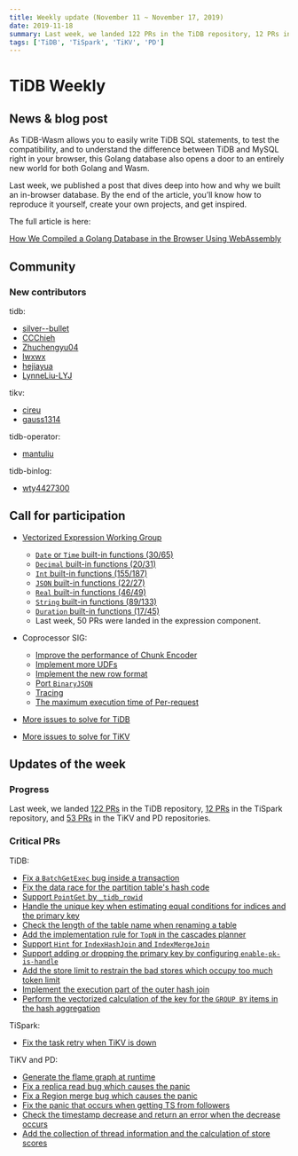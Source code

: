 ```yaml
---
title: Weekly update (November 11 ~ November 17, 2019)
date: 2019-11-18
summary: Last week, we landed 122 PRs in the TiDB repository, 12 PRs in the TiSpark repository, 53 PRs in the TiKV and PD repositories.
tags: ['TiDB', 'TiSpark', 'TiKV', 'PD']
---
```


# TiDB Weekly

## News & blog post

As TiDB-Wasm allows you to easily write TiDB SQL statements, to test the compatibility, and to understand the difference between TiDB and MySQL right in your browser, this Golang database also opens a door to an entirely new world for both Golang and Wasm.

Last week, we published a post that dives deep into how and why we built an in-browser database. By the end of the article, you’ll know how to reproduce it yourself, create your own projects, and get inspired.

The full article is here:

[How We Compiled a Golang Database in the Browser Using WebAssembly](https://pingcap.com/blog/how-we-compiled-a-golang-database-in-the-browser-using-webassembly/)

## Community

### New contributors

tidb:

* [silver--bullet](https://github.com/silver--bullet)
* [CCChieh](https://github.com/CCChieh)
* [Zhuchengyu04](https://github.com/Zhuchengyu04)
* [lwxwx](https://github.com/lwxwx)
* [hejiayua](https://github.com/hejiayua)
* [LynneLiu-LYJ](https://github.com/LynneLiu-LYJ)

tikv:

* [cireu](https://github.com/cireu)
* [gauss1314](https://github.com/gauss1314)

tidb-operator:

* [mantuliu](https://github.com/mantuliu)

tidb-binlog:

* [wty4427300](https://github.com/wty4427300)

## Call for participation

* [Vectorized Expression Working Group](https://github.com/pingcap/community/blob/master/working-groups/wg-vec-expr.md)
    * [`Date` or `Time` built-in functions (30/65)](https://github.com/pingcap/tidb/issues/12101)
    * [`Decimal` built-in functions (20/31)](https://github.com/pingcap/tidb/issues/12102)
    * [`Int` built-in functions (155/187)](https://github.com/pingcap/tidb/issues/12103)
    * [`JSON` built-in functions (22/27)](https://github.com/pingcap/tidb/issues/12104)
    * [`Real` built-in functions (46/49)](https://github.com/pingcap/tidb/issues/12105)
    * [`String` built-in functions (89/133)](https://github.com/pingcap/tidb/issues/12106)
    * [`Duration` built-in functions (17/45)](https://github.com/pingcap/tidb/issues/12176)
    * Last week, 50 PRs were landed in the expression component.

* Coprocessor SIG:
    * [Improve the performance of Chunk Encoder](https://github.com/tikv/tikv/issues/5729)
    * [Implement more UDFs](https://github.com/tikv/tikv/issues/5727)
    * [Implement the new row format](https://github.com/tikv/tikv/issues/5726)
    * [Port `BinaryJSON`](https://github.com/tikv/tikv/issues/5715)
    * [Tracing](https://github.com/tikv/tikv/issues/5714)
    * [The maximum execution time of Per-request](https://github.com/tikv/tikv/issues/5712)

* [More issues to solve for TiDB](https://github.com/pingcap/tidb/issues?q=is%3Aissue+is%3Aopen+label%3A%22help+wanted%22)
* [More issues to solve for TiKV](https://github.com/tikv/tikv/labels/S%3A%20HelpWanted)

## Updates of the week

### Progress

Last week, we landed [122 PRs](https://github.com/pingcap/tidb/pulls?utf8=%E2%9C%93&q=is%3Apr+is%3Amerged+merged%3A2019-11-11..2019-11-17) in the TiDB repository, [12 PRs](https://github.com/pingcap/tispark/pulls?utf8=%E2%9C%93&q=is%3Apr+is%3Amerged+merged%3A2019-11-11..2019-11-17) in the TiSpark repository, and [53 PRs](https://github.com/search?q=repo%3Atikv%2Ftikv+repo%3Apingcap%2Fpd+is%3Apr+is%3Amerged+merged%3A2019-11-11..2019-11-17&type=Issues) in the TiKV and PD repositories.

### Critical PRs

TiDB:

* [Fix a `BatchGetExec` bug inside a transaction](https://github.com/pingcap/tidb/pull/13473)
* [Fix the data race for the partition table's hash code](https://github.com/pingcap/tidb/pull/13421)
* [Support `PointGet` by `_tidb_rowid`](https://github.com/pingcap/tidb/pull/13360)
* [Handle the unique key when estimating equal conditions for indices and the primary key](https://github.com/pingcap/tidb/pull/13354)
* [Check the length of the table name when renaming a table](https://github.com/pingcap/tidb/pull/13339)
* [Add the implementation rule for `TopN` in the cascades planner](https://github.com/pingcap/tidb/pull/13323)
* [Support `Hint` for `IndexHashJoin` and `IndexMergeJoin`](https://github.com/pingcap/tidb/pull/13238)
* [Support adding or dropping the primary key by configuring `enable-pk-is-handle`](https://github.com/pingcap/tidb/pull/13229)
* [Add the store limit to restrain the bad stores which occupy too much token limit](https://github.com/pingcap/tidb/pull/12779)
* [Implement the execution part of the outer hash join](https://github.com/pingcap/tidb/pull/12882)
* [Perform the vectorized calculation of the key for the `GROUP BY` items in the hash aggregation](https://github.com/pingcap/tidb/pull/12729)

TiSpark:

* [Fix the task retry when TiKV is down](https://github.com/pingcap/tispark/pull/1207)

TiKV and PD:

* [Generate the flame graph at runtime](https://github.com/tikv/tikv/pull/5697)
* [Fix a replica read bug which causes the panic](https://github.com/tikv/tikv/pull/5887)
* [Fix a Region merge bug which causes the panic](https://github.com/tikv/tikv/pull/5868)
* [Fix the panic that occurs when getting TS from followers](https://github.com/pingcap/pd/pull/1930)
* [Check the timestamp decrease and return an error when the decrease occurs](https://github.com/pingcap/pd/pull/1921)
* [Add the collection of thread information and the calculation of store scores](https://github.com/pingcap/pd/pull/1903)

